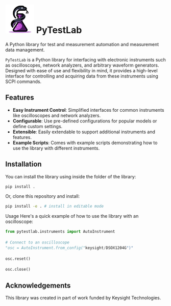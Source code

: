 # ![PyTestLab](pytestlab_logo.png) PyTestLab

A Python library for test and measurement  automation and measurement data management.

`PyTestLab` is a Python library for interfacing with electronic instruments such as oscilloscopes, network analyzers, and arbitrary waveform generators. Designed with ease of use and flexibility in mind, it provides a high-level interface for controlling and acquiring data from these instruments using SCPI commands.

## Features

- **Easy Instrument Control**: Simplified interfaces for common instruments like oscilloscopes and network analyzers.
- **Configurable**: Use pre-defined configurations for popular models or define custom settings.
- **Extensible**: Easily extendable to support additional instruments and features.
- **Example Scripts**: Comes with example scripts demonstrating how to use the library with different instruments.

## Installation

You can install the library using inside the folder of the library:

```bash
pip install .
```

Or, clone this repository and install:

```bash
pip install -e . # install in editable mode
```

Usage
Here's a quick example of how to use the library with an oscilloscope:

```python
from pytestlab.instruments import AutoInstrument

# Connect to an oscilloscope
"osc = AutoInstrument.from_config("keysight/DSOX1204G")"

osc.reset()

osc.close()
```

## Acknowledgements

This library was created in part of work funded by Keysight Technologies.
